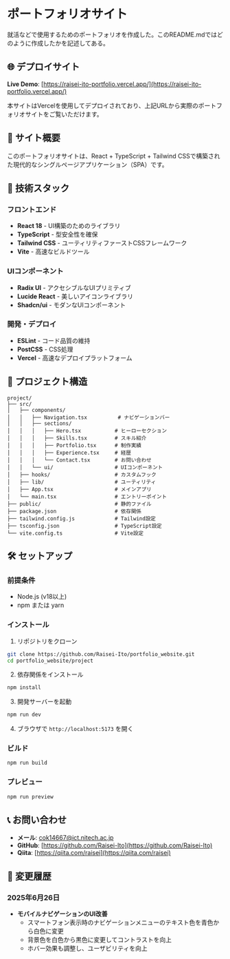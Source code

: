 # ポートフォリオサイト
就活などで使用するためのポートフォリオを作成した。このREADME.mdではどのように作成したかを記述してある。

## 🌐 デプロイサイト

**Live Demo**: [https://raisei-ito-portfolio.vercel.app/](https://raisei-ito-portfolio.vercel.app/)

本サイトはVercelを使用してデプロイされており、上記URLから実際のポートフォリオサイトをご覧いただけます。

## 🌟 サイト概要

このポートフォリオサイトは、React + TypeScript + Tailwind CSSで構築された現代的なシングルページアプリケーション（SPA）です。

## 🚀 技術スタック

### フロントエンド
- **React 18** - UI構築のためのライブラリ
- **TypeScript** - 型安全性を確保
- **Tailwind CSS** - ユーティリティファーストCSSフレームワーク
- **Vite** - 高速なビルドツール

### UIコンポーネント
- **Radix UI** - アクセシブルなUIプリミティブ
- **Lucide React** - 美しいアイコンライブラリ
- **Shadcn/ui** - モダンなUIコンポーネント

### 開発・デプロイ
- **ESLint** - コード品質の維持
- **PostCSS** - CSS処理
- **Vercel** - 高速なデプロイプラットフォーム

## 📁 プロジェクト構造

```
project/
├── src/
│   ├── components/
│   │   ├── Navigation.tsx          # ナビゲーションバー
│   │   ├── sections/
│   │   │   ├── Hero.tsx           # ヒーローセクション
│   │   │   ├── Skills.tsx         # スキル紹介
│   │   │   ├── Portfolio.tsx      # 制作実績
│   │   │   ├── Experience.tsx     # 経歴
│   │   │   └── Contact.tsx        # お問い合わせ
│   │   └── ui/                    # UIコンポーネント
│   ├── hooks/                     # カスタムフック
│   ├── lib/                       # ユーティリティ
│   ├── App.tsx                    # メインアプリ
│   └── main.tsx                   # エントリーポイント
├── public/                        # 静的ファイル
├── package.json                   # 依存関係
├── tailwind.config.js             # Tailwind設定
├── tsconfig.json                  # TypeScript設定
└── vite.config.ts                 # Vite設定
```

## 🛠️ セットアップ

### 前提条件
- Node.js (v18以上)
- npm または yarn

### インストール

1. リポジトリをクローン
```bash
git clone https://github.com/Raisei-Ito/portfolio_website.git
cd portfolio_website/project
```

2. 依存関係をインストール
```bash
npm install
```

3. 開発サーバーを起動
```bash
npm run dev
```

4. ブラウザで `http://localhost:5173` を開く

### ビルド

```bash
npm run build
```

### プレビュー

```bash
npm run preview
```

## 📞 お問い合わせ

- **メール**: cok14667@ict.nitech.ac.jp
- **GitHub**: [https://github.com/Raisei-Ito](https://github.com/Raisei-Ito)
- **Qiita**: [https://qiita.com/raisei](https://qiita.com/raisei)

## 📝 変更履歴

### 2025年6月26日
- **モバイルナビゲーションのUI改善**
  - スマートフォン表示時のナビゲーションメニューのテキスト色を青色から白色に変更
  - 背景色を白色から黒色に変更してコントラストを向上
  - ホバー効果も調整し、ユーザビリティを向上